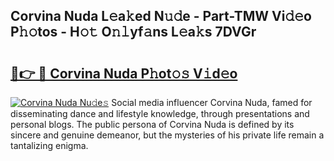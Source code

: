 ## Corvina Nuda L𝚎a𝚔ed N𝚞𝚍e - Part-TMW Vi𝚍𝚎o P𝚑𝚘tos - H𝚘𝚝 O𝚗𝚕yf𝚊ns L𝚎a𝚔s 7DVGr

# <h2><a href="http://kf5jeu.oniu.top/?m=Corvina+Nuda">🔗👉 🔴 Corvina Nuda P𝚑ot𝚘𝚜 V𝚒d𝚎o</a></h2>

[![Corvina Nuda Nu𝚍e𝚜](https://i.imgur.com/0qMVB7G.gif)](http://kf5jeu.oniu.top/?m=Corvina+Nuda)
Social media influencer Corvina Nuda, famed for disseminating dance and lifestyle knowledge, through presentations and personal blogs. The public persona of Corvina Nuda is defined by its sincere and genuine demeanor, but the mysteries of his private life remain a tantalizing enigma.  
